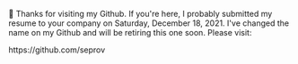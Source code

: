 👀
Thanks for visiting my Github.
If you're here, I probably submitted my resume to your company on Saturday, December 18, 2021.
I've changed the name on my Github and will be retiring this one soon.
Please visit:
<link>https://github.com/seprov</link>

